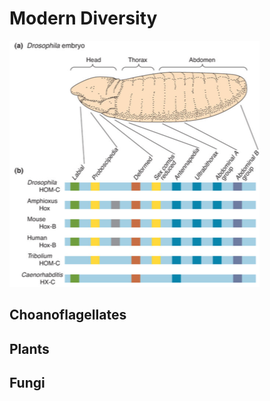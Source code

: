 # Modern Diversity

![alt text](lecture_data/homeobox.png "Pax6") 


##  Choanoflagellates

## Plants

## Fungi 
















